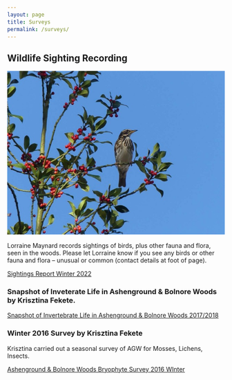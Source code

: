 ```yaml
---
layout: page
title: Surveys
permalink: /surveys/
---
```


## Wildlife Sighting Recording

![Bird purched on berry tree](uploads/2016/01/REDWING-JOANNA-PHOTO-640x480.jpg)

Lorraine Maynard records sightings of birds, plus other fauna and flora, seen in the woods. Please let Lorraine know if you see any birds or other fauna and flora – unusual or common (contact details at foot of page).

[Sightings Report Winter 2022](uploads/2022/03/FoABW-Sightings-Report-WINTER-DEC-JAN-2022-FEB.pdf)


### Snapshot of Inveterate Life in Ashenground & Bolnore Woods by Krisztina Fekete.

[Snapshot of Invertebrate Life in Ashenground & Bolnore Woods 2017/2018](uploads/2019/07/Ashenground-Woods-article.pdf)

### Winter 2016 Survey by Krisztina Fekete

Krisztina carried out a seasonal survey of AGW for Mosses, Lichens, Insects.

[Ashenground & Bolnore Woods Bryophyte Survey 2016 WInter](uploads/2017/03/Ashenground-Bolnore-Woods-Bryophyte-Survey-2016-WInter.pdf)
